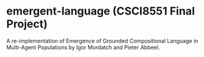 # emergent-language (CSCI8551 Final Project) 

A re-implementation of Emergence of Grounded Compositional Language in Multi-Agent Populations by Igor Mordatch and Pieter Abbeel.




